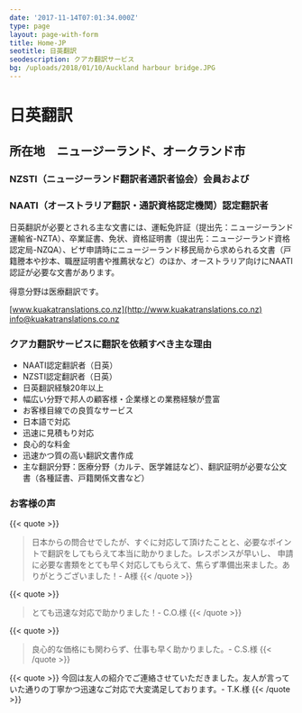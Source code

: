 ```yaml
---
date: '2017-11-14T07:01:34.000Z'
type: page
layout: page-with-form
title: Home-JP
seotitle: 日英翻訳
seodescription: クアカ翻訳サービス
bg: /uploads/2018/01/10/Auckland harbour bridge.JPG
---
```


# 日英翻訳

## 所在地　ニュージーランド、オークランド市

### NZSTI（ニュージーランド翻訳者通訳者協会）会員および

### NAATI（オーストラリア翻訳・通訳資格認定機関）認定翻訳者

日英翻訳が必要とされる主な文書には、運転免許証（提出先：ニュージーランド運輸省-NZTA）、卒業証書、免状、資格証明書（提出先：ニュージーランド資格認定局-NZQA）、ビザ申請時にニュージーランド移民局から求められる文書（戸籍謄本や抄本、職歴証明書や推薦状など）のほか、オーストラリア向けにNAATI認証が必要な文書があります。

得意分野は医療翻訳です。

[www.kuakatranslations.co.nz](http://www.kuakatranslations.co.nz)
[info@kuakatranslations.co.nz](mailto:info@kuakatranslations.co.nz)

### クアカ翻訳サービスに翻訳を依頼すべき主な理由

* NAATI認定翻訳者（日英）
* NZSTI認定翻訳者（日英）
* 日英翻訳経験20年以上
* 幅広い分野で邦人の顧客様・企業様との業務経験が豊富
* お客様目線での良質なサービス
* 日本語で対応
* 迅速に見積もり対応
* 良心的な料金
* 迅速かつ質の高い翻訳文書作成
* 主な翻訳分野：医療分野（カルテ、医学雑誌など）、翻訳証明が必要な公文書（各種証書、戸籍関係文書など）

### お客様の声

{{< quote >}}
> 日本からの問合せでしたが、すぐに対応して頂けたことと、必要なポイントで翻訳をしてもらえて本当に助かりました。レスポンスが早いし、 申請に必要な書類をとても早く対応してもらえて、焦らず準備出来ました。ありがとうございました！- A様
{{< /quote >}}

{{< quote >}}
> とても迅速な対応で助かりました！- C.O.様
{{< /quote >}}

{{< quote >}}
> 良心的な価格にも関わらず、仕事も早く助かりました。- C.S.様
{{< /quote >}}

{{< quote >}}
今回は友人の紹介でご連絡させていただきました。友人が言っていた通りの丁寧かつ迅速なご対応で大変満足しております。- T.K.様
{{< /quote >}}
